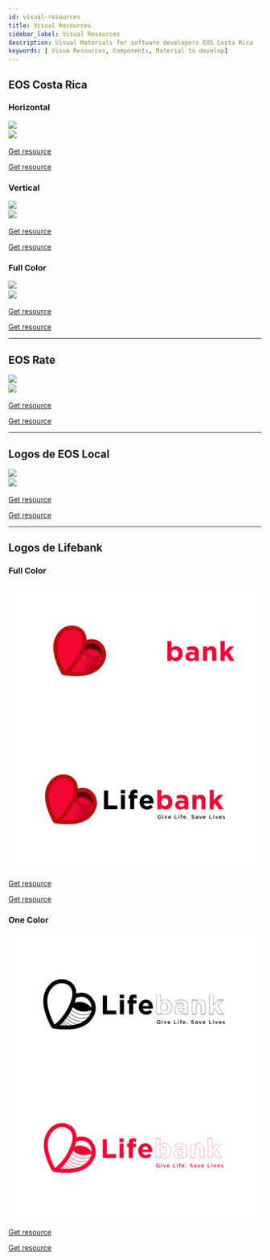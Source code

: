 ```yaml
---
id: visual-resources
title: Visual Resources
sidebar_label: Visual Resources
description: Visual Materials for software developers EOS Costa Rica
keywords: [ Visua Resources, Components, Material to develop] 
---
```


## EOS Costa Rica

### Horizontal

<div>
  <div style={{ float: "left", width: "50%", backgroundColor: "black" }}>
    <div
      style={{
        margin: "auto",
        padding: 50,
        backgroundColor: "black",
        width: "80%"
      }}
    >
      <img
        style={{}}
        src="https://raw.githubusercontent.com/eoscostarica/design-assets/master/logos/eosCR/byw-horizontal-transparent-white.png"
      />
    </div>
  </div>
  <div style={{ float: "left", width: "50%"}}>
    <div style={{ margin: "auto", padding: 50, width: "80%" }}>
      <img src="https://raw.githubusercontent.com/eoscostarica/design-assets/master/logos/eosCR/byw-horizontal-transparent.png" />
    </div>
  </div>
</div>
<div>
    <div style={{ float: "left", width: "50%", paddingTop: 5 }}>
      <p>
          <a href="https://raw.githubusercontent.com/eoscostarica/design-assets/master/logos/eosCR/byw-horizontal-transparent-white.png">
              Get resource
          </a>
      </p>
    </div>
    <div style={{ float: "left", width: "50%", paddingTop: 5 }}>
      <p>
        <a href="https://raw.githubusercontent.com/eoscostarica/design-assets/master/logos/eosCR/byw-horizontal-transparent.png">
          Get resource
        </a>
      </p>
  </div>
</div>

### Vertical

<div>
  <div style={{ float: "left", width: "50%", backgroundColor: "black" }}>
    <div style={{ margin: "auto", padding: 50, width: "50%" }}>
      <img src="https://raw.githubusercontent.com/eoscostarica/design-assets/master/logos/eosCR/byw-vertical-transparent-white.png" />
    </div>
  </div>
  <div style={{ float: "left", width: "50%" }}>
    <div style={{ margin: "auto", padding: 50, width: "50%" }}>
      <img src="https://raw.githubusercontent.com/eoscostarica/design-assets/master/logos/eosCR/byw-vertical-transparent-black.png" />
    </div>
  </div>
</div>
<div>
    <div style={{ float: "left", width: "50%", paddingTop: 5 }}>
      <p>
          <a href="https://raw.githubusercontent.com/eoscostarica/design-assets/master/logos/eosCR/byw-vertical-transparent-white.png">
              Get resource
          </a>
      </p>
    </div>
    <div style={{ float: "left", width: "50%", paddingTop: 5 }}>
      <p>
        <a href="https://raw.githubusercontent.com/eoscostarica/design-assets/master/logos/eosCR/byw-vertical-transparent-black.png">
          Get resource
        </a>
      </p>
  </div>
</div>

### Full Color

<div>
  <div style={{ float: "left", width: "50%", padding: 50 }}>
    <img
      style={{ align: "center" }}
      src="https://raw.githubusercontent.com/eoscostarica/design-assets/master/logos/eosCR/fullColor-horizontal-transparent-white.png"
    />
  </div>
  <div style={{ float: "left", width: "50%", padding: 50 }}>
    <div style={{ margin: "auto", width: "40%" }}>
      <img
        style={{ maxHeight: 350 }}
        src="https://raw.githubusercontent.com/eoscostarica/design-assets/master/logos/eosCR/fullColor-vertiall-transparent-white.png"
      />
    </div>
  </div>
</div>
<div>
    <div style={{ float: "left", width: "50%", paddingTop: 5 }}>
      <p>
          <a href="https://raw.githubusercontent.com/eoscostarica/design-assets/master/logos/eosCR/fullColor-horizontal-transparent-white.png">
              Get resource
          </a>
      </p>
    </div>
    <div style={{ float: "left", width: "50%", paddingTop: 5 }}>
      <p>
        <a href="https://raw.githubusercontent.com/eoscostarica/design-assets/master/logos/eosCR/fullColor-vertiall-transparent-white.png">
          Get resource
        </a>
      </p>
  </div>
</div>

* * * 

## EOS Rate

<div>
  <div style={{ float: "left", width: "50%", padding: 50 }}>
    <img src="https://raw.githubusercontent.com/eoscostarica/design-assets/master/logos/eosrate/eosrate--horizontal-solid-transparent-overlight.png" />
  </div>
  <div style={{ float: "left", width: "50%", padding: 50 }}>
    <div style={{ margin: "auto", width: "80%" }}>
      <img src="https://raw.githubusercontent.com/eoscostarica/design-assets/master/logos/eosrate/eosrate--vertical-solid-transparent-overlight.png" />
    </div>
  </div>
</div>
<div>
    <div style={{ float: "left", width: "50%", paddingTop: 5 }}>
      <p>
          <a href="https://raw.githubusercontent.com/eoscostarica/design-assets/master/logos/eosrate/eosrate--horizontal-solid-transparent-overlight.png">
              Get resource
          </a>
      </p>
    </div>
    <div style={{ float: "left", width: "50%", paddingTop: 5 }}>
      <p>
        <a href="https://raw.githubusercontent.com/eoscostarica/design-assets/master/logos/eosrate/eosrate--vertical-solid-transparent-overlight.png">
          Get resource
        </a>
      </p>
  </div>
</div>

* * * 

## Logos de EOS Local
<div>
  <div
    style={{
      float: "left",
      width: "50%",
      padding: 50,
      backgroundColor: "black"
    }}
  >
    <img
      style={{ backgroundColor: "black" }}
      src="https://raw.githubusercontent.com/eoscostarica/design-assets/master/logos/eoslocal/eos-Local-forDarkBg.png"
    />
  </div>
  <div style={{ float: "left", width: "50%", padding: 50 }}>
    <img src="https://raw.githubusercontent.com/eoscostarica/design-assets/master/logos/eoslocal/eos-Local-forlightBg.png" />
  </div>
</div>
<div>
    <div style={{ float: "left", width: "50%", paddingTop: 5 }}>
      <p>
          <a href="https://raw.githubusercontent.com/eoscostarica/design-assets/master/logos/eoslocal/eos-Local-forDarkBg.png">
              Get resource
          </a>
      </p>
    </div>
    <div style={{ float: "left", width: "50%", paddingTop: 5 }}>
      <p>
        <a href="https://raw.githubusercontent.com/eoscostarica/design-assets/master/logos/eoslocal/eos-Local-forlightBg.png">
          Get resource
        </a>
      </p>
  </div>
</div>

* * * 

## Logos de Lifebank

### Full Color

<div>
  <div
    style={{
      float: "left",
      width: "50%",
      padding: 50,
      backgroundColor: "black"
    }}
  >
    <img
      style={{ backgroundColor: "black" }}
      src="https://raw.githubusercontent.com/eoscostarica/lifebank/master/docs/logos/1-Overblack-lifebank-logo-v1-may25-2020-01.svg"
    />
  </div>
  <div style={{ float: "left", width: "50%", padding: 50 }}>
    <img src="https://raw.githubusercontent.com/eoscostarica/lifebank/master/docs/logos/2-OverWhite-lifebank-logo-v1-may25-2020-01.svg" />
  </div>
</div>
<div>
    <div style={{ float: "left", width: "50%", paddingTop: 5 }}>
      <p>
          <a href="https://raw.githubusercontent.com/eoscostarica/lifebank/master/docs/logos/1-Overblack-lifebank-logo-v1-may25-2020-01.svg">
              Get resource
          </a>
      </p>
    </div>
    <div style={{ float: "left", width: "50%", paddingTop: 5 }}>
      <p>
        <a href="https://raw.githubusercontent.com/eoscostarica/lifebank/master/docs/logos/2-OverWhite-lifebank-logo-v1-may25-2020-01.svg">
          Get resource
        </a>
      </p>
  </div>
</div>

### One Color

<div>
  <div style={{ float: "left", width: "50%", padding: 50 }}>
    <img src="https://raw.githubusercontent.com/eoscostarica/lifebank/master/docs/logos/3-byw-OverWhite--lifebank-logo-v1-may25-2020-01.svg" />
  </div>
  <div style={{ float: "left", width: "50%", padding: 50 }}>
    <img src="https://raw.githubusercontent.com/eoscostarica/lifebank/master/docs/logos/4-singleColor-OverWhite--lifebank-logo-v1-may25-2020-01.svg" />
  </div>
</div>
<div>
    <div style={{ float: "left", width: "50%", paddingTop: 5 }}>
      <p>
          <a href="https://raw.githubusercontent.com/eoscostarica/lifebank/master/docs/logos/3-byw-OverWhite--lifebank-logo-v1-may25-2020-01.svg">
              Get resource
          </a>
      </p>
    </div>
    <div style={{ float: "left", width: "50%", paddingTop: 5 }}>
      <p>
        <a href="https://raw.githubusercontent.com/eoscostarica/lifebank/master/docs/logos/1-Overblack-lifebank-logo-v1-may25-2020-01.svg">
          Get resource
        </a>
      </p>
  </div>
</div>